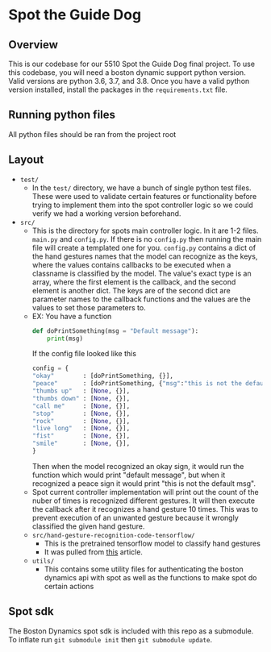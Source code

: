 # Spot the Guide Dog
## Overview
This is our codebase for our 5510 Spot the Guide Dog final project. To use this codebase, you will need a boston dynamic support python version. Valid versions are python 3.6, 3.7, and 3.8. Once you have a valid python version installed, install the packages in the `requirements.txt` file.
## Running python files
All python files should be ran from the project root
## Layout
* `test/`
    * In the `test/` directory, we have a bunch of single python test files. These were used to validate certain features or functionality before trying to implement them into the spot controller logic so we could verify we had a working version beforehand.
* `src/`
    * This is the directory for spots main controller logic. In it are 1-2 files. `main.py` and `config.py`. If there is no `config.py` then running the main file will create a templated one for you. `config.py` contains a dict of the hand gestures names that the model can recognize as the keys, where the values contains callbacks to be executed when a classname is classified by the model. The value's exact type is an array, where the first element is the callback, and the second element is another dict. The keys are of the second dict are parameter names to the callback functions and the values are the values to set those parameters to.
    * EX: You have a function
        ```py
        def doPrintSomething(msg = "Default message"):
            print(msg)
        ```
        If the config file looked like this
        ```py
        config = {
        "okay"        : [doPrintSomething, {}],
        "peace"       : [doPrintSomething, {"msg":"this is not the default msg"}],
        "thumbs up"   : [None, {}],
        "thumbs down" : [None, {}],
        "call me"     : [None, {}],
        "stop"        : [None, {}],
        "rock"        : [None, {}],
        "live long"   : [None, {}],
        "fist"        : [None, {}],
        "smile"       : [None, {}],
        }
        ``` 
        Then when the model recognized an okay sign, it would run the function which would print "default message", but when it recognized a peace sign it would print "this is not the default msg".
    * Spot current controller implementation will print out the count of the nuber of times is recognized different gestures. It will then execute the callback after it recognizes a hand gesture 10 times. This was to prevent execution of an unwanted gesture because it wrongly classified the given hand gesture.
    * `src/hand-gesture-recognition-code-tensorflow/`
        * This is the pretrained tensorflow model to classify hand gestures
        * It was pulled from [this](https://techvidvan.com/tutorials/hand-gesture-recognition-tensorflow-opencv/) article.
    * `utils/` 
        * This contains some utility files for authenticating the boston dynamics api with spot as well as the functions to make spot do certain actions
## Spot sdk
The Boston Dynamics spot sdk is included with this repo as a submodule. To inflate run `git submodule init` then `git submodule update`.
